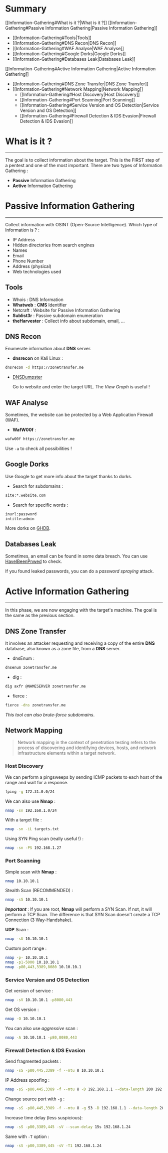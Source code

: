 # Summary
[[Information-Gathering#What is it ?|What is it ?]]
[[Information-Gathering#Passive Information Gathering|Passive Information Gathering]]
  - [[Information-Gathering#Tools|Tools]]
  - [[Information-Gathering#DNS Recon|DNS Recon]]
  - [[Information-Gathering#WAF Analyse|WAF Analyse]]
  - [[Information-Gathering#Google Dorks|Google Dorks]]
  - [[Information-Gathering#Databases Leak|Databases Leak]]

[[Information-Gathering#Active Information Gathering|Active Information Gathering]]
- [[Information-Gathering#DNS Zone Transfer|DNS Zone Transfer]]
- [[Information-Gathering#Network Mapping|Network Mapping]]
	- [[Information-Gathering#Host Discovery|Host Discovery]]
	- [[Information-Gathering#Port Scanning|Port Scanning]]
	- [[Information-Gathering#Service Version and OS Detection|Service Version and OS Detection]]
	- [[Information-Gathering#Firewall Detection & IDS Evasion|Firewall Detection & IDS Evasion]]


# What is it ?
---
The goal is to collect information about the target. This is the FIRST step of a pentest and one of the most important. There are two types of Information Gathering : 

- **Passive** Information Gathering
- **Active** Information Gathering

# Passive Information Gathering
---
Collect information with OSINT (Open-Source Intelligence).
Which type of Information is ? :

- IP Address
- Hidden directories from search engines
- Names
- Email
- Phone Number
- Address (physical)
- Web technologies used


## Tools

- Whois : DNS Information
- **Whatweb** : **CMS** Identifier
- Netcraft : Website for Passive Information Gathering
- **Sublist3r** : Passive subdomain enumeration
- **theHarvester** : Collect info about subdomain, email, ...

## DNS Recon

Enumerate information about **DNS** server.

- **dnsrecon** on Kali Linux : 

```bash
dnsrecon -d https://zonetransfer.me
```


- [DNSDumpster](https://dnsdumpster.com/)

	Go to website and enter the target URL. The *View Graph* is useful !


## WAF Analyse

Sometimes, the website can be protected by a Web Application Firewall (WAF).

- **WafW00f** : 
```bash
wafw00f https://zonetransfer.me
```

Use `-a` to check all possibilities ! 

## Google Dorks

Use Google to get more info about the target thanks to dorks. 

- Search for subdomains : 

```txt
site:*.website.com
```

- Search for specific words : 

```txt
inurl:password
intitle:admin
```

More dorks on [GHDB](https://www.exploit-db.com/google-hacking-database).

## Databases Leak

Sometimes, an email can be found in some data breach. You can use [HaveIBeenPnwed](https://haveibeenpwned.com/) to check.

If you found leaked passwords, you can do a *password spraying* attack.


# Active Information Gathering
---
In this phase, we are now engaging with the target's machine. The goal is the same as the previous section.

## DNS Zone Transfer

It involves an attacker requesting and receiving a copy of the entire **DNS** database, also known as a zone file, from a **DNS** server.

- dnsEnum : 

```bash
dnsenum zonetransfer.me
```

- dig : 

```bash
dig axfr @NAMESERVER zonetransfer.me
```

- fierce : 

```bash
fierce -dns zonetransfer.me
```

*This tool can also brute-force subdomains*.


## Network Mapping

>Network mapping in the context of penetration testing refers to the process of discovering and identifying devices, hosts, and network infrastructure elements within a target network.

### Host Discovery

We can perform a pingsweeps by sending ICMP packets to each host of the range and wait for a response.

```bash
fping -g 172.31.0.0/24
```

We can also use **Nmap** : 
```bash
nmap -sn 192.168.1.0/24
```

With a target file : 
```bash
nmap -sn -iL targets.txt
```

Using SYN Ping scan (really useful !) : 
```bash
nmap -sn -PS 192.168.1.27
```

### Port Scanning

Simple scan with **Nmap** : 
```bash
nmap 10.10.10.1
```

Stealth Scan (RECOMMENDED) : 
```bash
nmap -sS 10.10.10.1
```

***Important*** : If you are root, **Nmap** will perform a SYN Scan. If not, it will perform a TCP Scan. The difference is that SYN Scan doesn't create a TCP Connection (3 Way-Handshake).

**UDP** Scan : 
```bash
nmap -sU 10.10.10.1
```

Custom port range : 
```bash
nmap -p- 10.10.10.1
nmap -p1-5000 10.10.10.1
nmap -p80,443,3389,8080 10.10.10.1
```


### Service Version and OS Detection

Get version of service : 
```bash
nmap -sV 10.10.10.1 -p8080,443
```

Get OS version : 
```bash
nmap -O 10.10.10.1
```

You can also use *aggressive* scan : 
```bash
nmap -A 10.10.10.1 -p80,8080,443
```


### Firewall Detection & IDS Evasion

Send fragmented packets : 
```bash
nmap -sS -p80,445,3389 -f --mtu 8 10.10.10.1
```

IP Address spoofing : 
```bash
nmap -sS -p80,445,3389 -f --mtu 8 -D 192.168.1.1 --data-length 200 192.168.1.24
```

Change source port with `-g` :
```bash
nmap -sS -p80,445,3389 -f --mtu 8 -g 53 -D 192.168.1.1 --data-length 200 192.168.1.24
```

Increase time delay (less suspicious): 
```bash
nmap -sS -p80,3389,445 -sV --scan-delay 15s 192.168.1.24
```

Same with `-T` option : 
```bash
nmap -sS -p80,3389,445 -sV -T1 192.168.1.24
```

